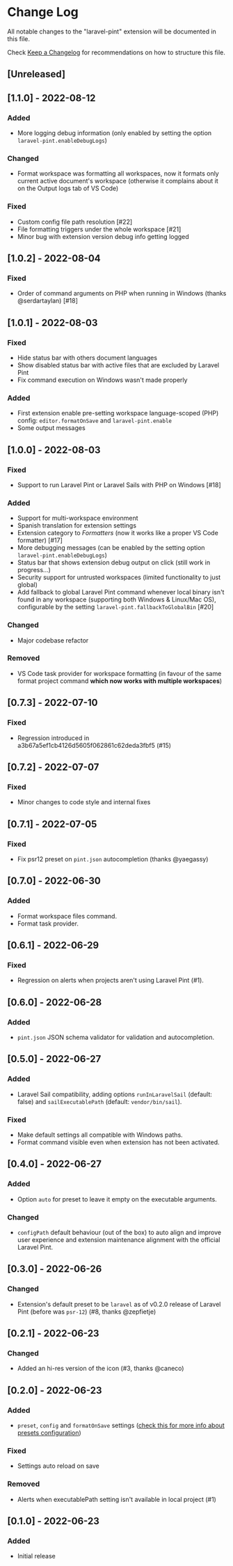 # Change Log

All notable changes to the "laravel-pint" extension will be documented in this file.

Check [Keep a Changelog](http://keepachangelog.com/) for recommendations on how to structure this file.

## [Unreleased]

## [1.1.0] - 2022-08-12

### Added

- More logging debug information (only enabled by setting the option `laravel-pint.enableDebugLogs`)

### Changed

- Format workspace was formatting all workspaces, now it formats only current active document's workspace (otherwise it complains about it on the Output logs tab of VS Code)

### Fixed

- Custom config file path resolution [#22]
- File formatting triggers under the whole workspace [#21]
- Minor bug with extension version debug info getting logged

## [1.0.2] - 2022-08-04

### Fixed

- Order of command arguments on PHP when running in Windows (thanks @serdartaylan) [#18]

## [1.0.1] - 2022-08-03

### Fixed

- Hide status bar with others document languages
- Show disabled status bar with active files that are excluded by Laravel Pint
- Fix command execution on Windows wasn't made properly

### Added

- First extension enable pre-setting workspace language-scoped (PHP) config: `editor.formatOnSave` and `laravel-pint.enable`
- Some output messages

## [1.0.0] - 2022-08-03

### Fixed

- Support to run Laravel Pint or Laravel Sails with PHP on Windows [#18]

### Added

- Support for multi-workspace environment
- Spanish translation for extension settings
- Extension category to _Formatters_ (now it works like a proper VS Code formatter) [#17]
- More debugging messages (can be enabled by the setting option `laravel-pint.enableDebugLogs`)
- Status bar that shows extension debug output on click (still work in progress...)
- Security support for untrusted workspaces (limited functionality to just global)
- Add fallback to global Laravel Pint command whenever local binary isn't found in any workspace (supporting both Windows & Linux/Mac OS), configurable by the setting `laravel-pint.fallbackToGlobalBin` [#20]

### Changed

- Major codebase refactor

### Removed

- VS Code task provider for workspace formatting (in favour of the same format project command **which now works with multiple workspaces**)

## [0.7.3] - 2022-07-10

### Fixed

- Regression introduced in a3b67a5ef1cb4126d5605f062861c62deda3fbf5 (#15)

## [0.7.2] - 2022-07-07

### Fixed

- Minor changes to code style and internal fixes

## [0.7.1] - 2022-07-05

### Fixed

- Fix psr12 preset on `pint.json` autocompletion (thanks @yaegassy)

## [0.7.0] - 2022-06-30

### Added

- Format workspace files command.
- Format task provider.

## [0.6.1] - 2022-06-29

### Fixed

- Regression on alerts when projects aren't using Laravel Pint (#1).

## [0.6.0] - 2022-06-28

### Added

- `pint.json` JSON schema validator for validation and autocompletion.

## [0.5.0] - 2022-06-27

### Added

- Laravel Sail compatibility, adding options `runInLaravelSail` (default: false) and `sailExecutablePath` (default: `vendor/bin/sail`).

### Fixed

- Make default settings all compatible with Windows paths.
- Format command visible even when extension has not been activated.

## [0.4.0] - 2022-06-27

### Added

- Option `auto` for preset to leave it empty on the executable arguments.

### Changed

- `configPath` default behaviour (out of the box) to auto align and improve user experience and extension maintenance alignment with the official Laravel Pint.

## [0.3.0] - 2022-06-26

### Changed

- Extension's default preset to be `laravel` as of v0.2.0 release of Laravel Pint (before was `psr-12`) (#8, thanks @zepfietje)

## [0.2.1] - 2022-06-23

### Changed

- Added an hi-res version of the icon (#3, thanks @caneco)

## [0.2.0] - 2022-06-23

### Added

- `preset`, `config` and `formatOnSave` settings ([check this for more info about presets configuration](https://github.com/laravel/pint/tree/main/resources/presets))

### Fixed

- Settings auto reload on save

### Removed

- Alerts when executablePath setting isn't available in local project (#1)

## [0.1.0] - 2022-06-23

### Added

- Initial release

